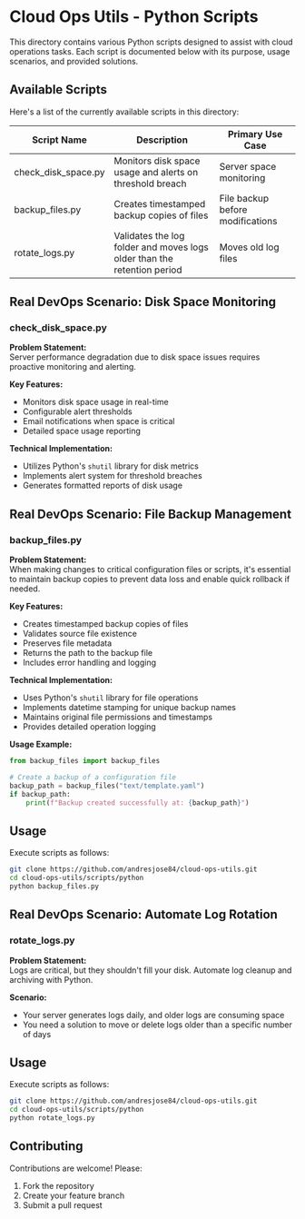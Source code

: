 # Cloud Ops Utils - Python Scripts

This directory contains various Python scripts designed to assist with cloud operations tasks. Each script is documented below with its purpose, usage scenarios, and provided solutions.

## Available Scripts

Here's a list of the currently available scripts in this directory:

| Script Name | Description | Primary Use Case |
|-------------|-------------|------------------|
| check_disk_space.py | Monitors disk space usage and alerts on threshold breach | Server space monitoring |
| backup_files.py | Creates timestamped backup copies of files | File backup before modifications |
| rotate_logs.py | Validates the log folder and moves logs older than the retention period | Moves old log files|

## Real DevOps Scenario: Disk Space Monitoring

### check_disk_space.py

**Problem Statement:**  
Server performance degradation due to disk space issues requires proactive monitoring and alerting.

**Key Features:**

- Monitors disk space usage in real-time
- Configurable alert thresholds
- Email notifications when space is critical
- Detailed space usage reporting

**Technical Implementation:**

- Utilizes Python's `shutil` library for disk metrics
- Implements alert system for threshold breaches
- Generates formatted reports of disk usage

## Real DevOps Scenario: File Backup Management

### backup_files.py

**Problem Statement:**  
When making changes to critical configuration files or scripts, it's essential to maintain backup copies to prevent data loss and enable quick rollback if needed.

**Key Features:**

- Creates timestamped backup copies of files
- Validates source file existence
- Preserves file metadata
- Returns the path to the backup file
- Includes error handling and logging

**Technical Implementation:**

- Uses Python's `shutil` library for file operations
- Implements datetime stamping for unique backup names
- Maintains original file permissions and timestamps
- Provides detailed operation logging

**Usage Example:**

```python
from backup_files import backup_files

# Create a backup of a configuration file
backup_path = backup_files("text/template.yaml")
if backup_path:
    print(f"Backup created successfully at: {backup_path}")
```

## Usage

Execute scripts as follows:

```bash
git clone https://github.com/andresjose84/cloud-ops-utils.git 
cd cloud-ops-utils/scripts/python
python backup_files.py
```

## Real DevOps Scenario: Automate Log Rotation

### rotate_logs.py

**Problem Statement:**  
Logs are critical, but they shouldn't fill your disk. Automate log cleanup and archiving with Python.

**Scenario:**

- Your server generates logs daily, and older logs are consuming space
- You need a solution to move or delete logs older than a specific number of days

## Usage

Execute scripts as follows:

```bash
git clone https://github.com/andresjose84/cloud-ops-utils.git 
cd cloud-ops-utils/scripts/python
python rotate_logs.py
```

## Contributing

Contributions are welcome! Please:

1. Fork the repository
2. Create your feature branch
3. Submit a pull request
